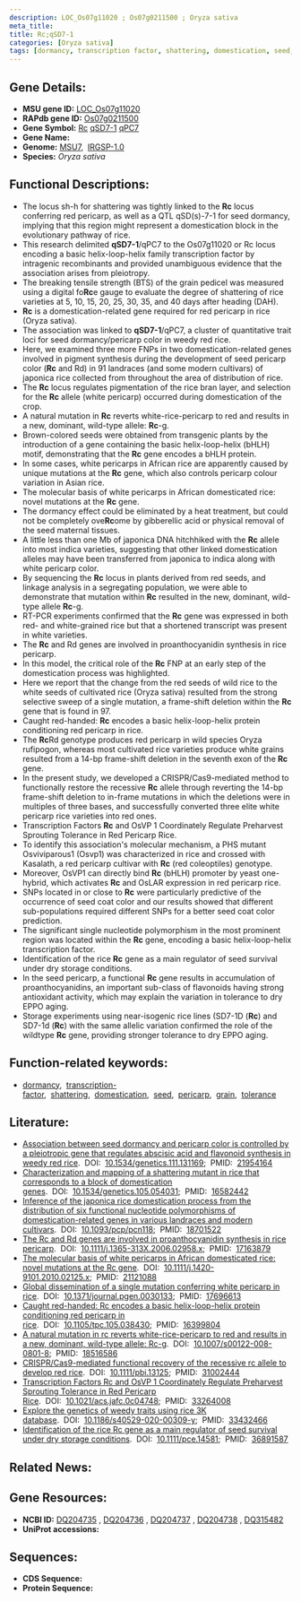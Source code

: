 ```yaml
---
description: LOC_Os07g11020 ; Os07g0211500 ; Oryza sativa
meta_title:
title: Rc;qSD7-1
categories: [Oryza sativa]
tags: [dormancy, transcription factor, shattering, domestication, seed, pericarp, grain, tolerance]
---
```


## Gene Details:
- **MSU gene ID:** [LOC_Os07g11020](http://rice.uga.edu/cgi-bin/ORF_infopage.cgi?orf=LOC_Os07g11020)  
- **RAPdb gene ID:** [Os07g0211500](https://rapdb.dna.affrc.go.jp/locus/?name=Os07g0211500)  
- **Gene Symbol:** <u>Rc</u>&nbsp;<u>qSD7-1</u>&nbsp;<u>qPC7</u>
- **Gene Name:**
- **Genome:**  [MSU7](http://rice.uga.edu/),&nbsp;&nbsp;[IRGSP-1.0](https://rapdb.dna.affrc.go.jp/download/irgsp1.html)
- **Species:** *Oryza sativa*

## Functional Descriptions:
   - The locus sh-h for shattering was tightly linked to the **Rc** locus conferring red pericarp, as well as a QTL qSD(s)-7-1 for seed dormancy, implying that this region might represent a domestication block in the evolutionary pathway of rice.
   - This research delimited **qSD7-1**/qPC7 to the Os07g11020 or Rc locus encoding a basic helix-loop-helix family transcription factor by intragenic recombinants and provided unambiguous evidence that the association arises from pleiotropy.
   - The breaking tensile strength (BTS) of the grain pedicel was measured using a digital fo**Rc**e gauge to evaluate the degree of shattering of rice varieties at 5, 10, 15, 20, 25, 30, 35, and 40 days after heading (DAH).
   - **Rc** is a domestication-related gene required for red pericarp in rice (Oryza sativa).
   - The association was linked to **qSD7-1**/qPC7, a cluster of quantitative trait loci for seed dormancy/pericarp color in weedy red rice.
   - Here, we examined three more FNPs in two domestication-related genes involved in pigment synthesis during the development of seed pericarp color (**Rc** and Rd) in 91 landraces (and some modern cultivars) of japonica rice collected from throughout the area of distribution of rice.
   - The **Rc** locus regulates pigmentation of the rice bran layer, and selection for the **Rc** allele (white pericarp) occurred during domestication of the crop.
   - A natural mutation in **Rc** reverts white-rice-pericarp to red and results in a new, dominant, wild-type allele: **Rc**-g.
   - Brown-colored seeds were obtained from transgenic plants by the introduction of a gene containing the basic helix-loop-helix (bHLH) motif, demonstrating that the **Rc** gene encodes a bHLH protein.
   - In some cases, white pericarps in African rice are apparently caused by unique mutations at the **Rc** gene, which also controls pericarp colour variation in Asian rice.
   - The molecular basis of white pericarps in African domesticated rice: novel mutations at the **Rc** gene.
   - The dormancy effect could be eliminated by a heat treatment, but could not be completely ove**Rc**ome by gibberellic acid or physical removal of the seed maternal tissues.
   - A little less than one Mb of japonica DNA hitchhiked with the **Rc** allele into most indica varieties, suggesting that other linked domestication alleles may have been transferred from japonica to indica along with white pericarp color.
   - By sequencing the **Rc** locus in plants derived from red seeds, and linkage analysis in a segregating population, we were able to demonstrate that mutation within **Rc** resulted in the new, dominant, wild-type allele **Rc**-g.
   - RT-PCR experiments confirmed that the **Rc** gene was expressed in both red- and white-grained rice but that a shortened transcript was present in white varieties.
   - The **Rc** and Rd genes are involved in proanthocyanidin synthesis in rice pericarp.
   - In this model, the critical role of the **Rc** FNP at an early step of the domestication process was highlighted.
   - Here we report that the change from the red seeds of wild rice to the white seeds of cultivated rice (Oryza sativa) resulted from the strong selective sweep of a single mutation, a frame-shift deletion within the **Rc** gene that is found in 97.
   - Caught red-handed: **Rc** encodes a basic helix-loop-helix protein conditioning red pericarp in rice.
   - The **Rc**Rd genotype produces red pericarp in wild species Oryza rufipogon, whereas most cultivated rice varieties produce white grains resulted from a 14-bp frame-shift deletion in the seventh exon of the **Rc** gene.
   - In the present study, we developed a CRISPR/Cas9-mediated method to functionally restore the recessive **Rc** allele through reverting the 14-bp frame-shift deletion to in-frame mutations in which the deletions were in multiples of three bases, and successfully converted three elite white pericarp rice varieties into red ones.
   - Transcription Factors **Rc** and OsVP 1 Coordinately Regulate Preharvest Sprouting Tolerance in Red Pericarp Rice.
   - To identify this association's molecular mechanism, a PHS mutant Osviviparous1 (Osvp1) was characterized in rice and crossed with Kasalath, a red pericarp cultivar with **Rc** (red coleoptiles) genotype.
   - Moreover, OsVP1 can directly bind **Rc** (bHLH) promoter by yeast one-hybrid, which activates **Rc** and OsLAR expression in red pericarp rice.
   - SNPs located in or close to **Rc** were particularly predictive of the occurrence of seed coat color and our results showed that different sub-populations required different SNPs for a better seed coat color prediction.
   - The significant single nucleotide polymorphism in the most prominent region was located within the **Rc** gene, encoding a basic helix-loop-helix transcription factor.
   - Identification of the rice **Rc** gene as a main regulator of seed survival under dry storage conditions.
   - In the seed pericarp, a functional **Rc** gene results in accumulation of proanthocyanidins, an important sub-class of flavonoids having strong antioxidant activity, which may explain the variation in tolerance to dry EPPO aging.
   - Storage experiments using near-isogenic rice lines (SD7-1D (**Rc**) and SD7-1d (**Rc**) with the same allelic variation confirmed the role of the wildtype **Rc** gene, providing stronger tolerance to dry EPPO aging.

## Function-related keywords:
   - [dormancy](/tags/dormancy/),&nbsp;&nbsp;[transcription-factor](/tags/transcription-factor/),&nbsp;&nbsp;[shattering](/tags/shattering/),&nbsp;&nbsp;[domestication](/tags/domestication/),&nbsp;&nbsp;[seed](/tags/seed/),&nbsp;&nbsp;[pericarp](/tags/pericarp/),&nbsp;&nbsp;[grain](/tags/grain/),&nbsp;&nbsp;[tolerance](/tags/tolerance/)

## Literature:
   - [Association between seed dormancy and pericarp color is controlled by a pleiotropic gene that regulates abscisic acid and flavonoid synthesis in weedy red rice](https://www.doi.org/10.1534/genetics.111.131169).&nbsp;&nbsp;DOI:&nbsp;&nbsp;[10.1534/genetics.111.131169](https://www.doi.org/10.1534/genetics.111.131169);&nbsp;&nbsp;PMID:&nbsp;&nbsp;[21954164](https://pubmed.ncbi.nlm.nih.gov/21954164/)
   - [Characterization and mapping of a shattering mutant in rice that corresponds to a block of domestication genes](https://www.doi.org/10.1534/genetics.105.054031).&nbsp;&nbsp;DOI:&nbsp;&nbsp;[10.1534/genetics.105.054031](https://www.doi.org/10.1534/genetics.105.054031);&nbsp;&nbsp;PMID:&nbsp;&nbsp;[16582442](https://pubmed.ncbi.nlm.nih.gov/16582442/)
   - [Inference of the japonica rice domestication process from the distribution of six functional nucleotide polymorphisms of domestication-related genes in various landraces and modern cultivars](https://www.doi.org/10.1093/pcp/pcn118).&nbsp;&nbsp;DOI:&nbsp;&nbsp;[10.1093/pcp/pcn118](https://www.doi.org/10.1093/pcp/pcn118);&nbsp;&nbsp;PMID:&nbsp;&nbsp;[18701522](https://pubmed.ncbi.nlm.nih.gov/18701522/)
   - [The Rc and Rd genes are involved in proanthocyanidin synthesis in rice pericarp](https://www.doi.org/10.1111/j.1365-313X.2006.02958.x).&nbsp;&nbsp;DOI:&nbsp;&nbsp;[10.1111/j.1365-313X.2006.02958.x](https://www.doi.org/10.1111/j.1365-313X.2006.02958.x);&nbsp;&nbsp;PMID:&nbsp;&nbsp;[17163879](https://pubmed.ncbi.nlm.nih.gov/17163879/)
   - [The molecular basis of white pericarps in African domesticated rice: novel mutations at the Rc gene](https://www.doi.org/10.1111/j.1420-9101.2010.02125.x).&nbsp;&nbsp;DOI:&nbsp;&nbsp;[10.1111/j.1420-9101.2010.02125.x](https://www.doi.org/10.1111/j.1420-9101.2010.02125.x);&nbsp;&nbsp;PMID:&nbsp;&nbsp;[21121088](https://pubmed.ncbi.nlm.nih.gov/21121088/)
   - [Global dissemination of a single mutation conferring white pericarp in rice](https://www.doi.org/10.1371/journal.pgen.0030133).&nbsp;&nbsp;DOI:&nbsp;&nbsp;[10.1371/journal.pgen.0030133](https://www.doi.org/10.1371/journal.pgen.0030133);&nbsp;&nbsp;PMID:&nbsp;&nbsp;[17696613](https://pubmed.ncbi.nlm.nih.gov/17696613/)
   - [Caught red-handed: Rc encodes a basic helix-loop-helix protein conditioning red pericarp in rice](https://www.doi.org/10.1105/tpc.105.038430).&nbsp;&nbsp;DOI:&nbsp;&nbsp;[10.1105/tpc.105.038430](https://www.doi.org/10.1105/tpc.105.038430);&nbsp;&nbsp;PMID:&nbsp;&nbsp;[16399804](https://pubmed.ncbi.nlm.nih.gov/16399804/)
   - [A natural mutation in rc reverts white-rice-pericarp to red and results in a new, dominant, wild-type allele: Rc-g](https://www.doi.org/10.1007/s00122-008-0801-8).&nbsp;&nbsp;DOI:&nbsp;&nbsp;[10.1007/s00122-008-0801-8](https://www.doi.org/10.1007/s00122-008-0801-8);&nbsp;&nbsp;PMID:&nbsp;&nbsp;[18516586](https://pubmed.ncbi.nlm.nih.gov/18516586/)
   - [CRISPR/Cas9-mediated functional recovery of the recessive rc allele to develop red rice](https://www.doi.org/10.1111/pbi.13125).&nbsp;&nbsp;DOI:&nbsp;&nbsp;[10.1111/pbi.13125](https://www.doi.org/10.1111/pbi.13125);&nbsp;&nbsp;PMID:&nbsp;&nbsp;[31002444](https://pubmed.ncbi.nlm.nih.gov/31002444/)
   - [Transcription Factors Rc and OsVP 1 Coordinately Regulate Preharvest Sprouting Tolerance in Red Pericarp Rice](https://www.doi.org/10.1021/acs.jafc.0c04748).&nbsp;&nbsp;DOI:&nbsp;&nbsp;[10.1021/acs.jafc.0c04748](https://www.doi.org/10.1021/acs.jafc.0c04748);&nbsp;&nbsp;PMID:&nbsp;&nbsp;[33264008](https://pubmed.ncbi.nlm.nih.gov/33264008/)
   - [Explore the genetics of weedy traits using rice 3K database](https://www.doi.org/10.1186/s40529-020-00309-y).&nbsp;&nbsp;DOI:&nbsp;&nbsp;[10.1186/s40529-020-00309-y](https://www.doi.org/10.1186/s40529-020-00309-y);&nbsp;&nbsp;PMID:&nbsp;&nbsp;[33432466](https://pubmed.ncbi.nlm.nih.gov/33432466/)
   - [Identification of the rice Rc gene as a main regulator of seed survival under dry storage conditions](https://www.doi.org/10.1111/pce.14581).&nbsp;&nbsp;DOI:&nbsp;&nbsp;[10.1111/pce.14581](https://www.doi.org/10.1111/pce.14581);&nbsp;&nbsp;PMID:&nbsp;&nbsp;[36891587](https://pubmed.ncbi.nlm.nih.gov/36891587/)

## Related News:

## Gene Resources:
- **NCBI ID:**  [DQ204735](http://www.ncbi.nlm.nih.gov/nuccore/DQ204735)&nbsp;,&nbsp;[DQ204736](http://www.ncbi.nlm.nih.gov/nuccore/DQ204736)&nbsp;,&nbsp;[DQ204737](http://www.ncbi.nlm.nih.gov/nuccore/DQ204737)&nbsp;,&nbsp;[DQ204738](http://www.ncbi.nlm.nih.gov/nuccore/DQ204738)&nbsp;,&nbsp;[DQ315482](http://www.ncbi.nlm.nih.gov/nuccore/DQ315482)
- **UniProt accessions:** [](https://www.uniprot.org/uniprotkb//entry)

## Sequences:
- **CDS Sequence:**
- **Protein Sequence:**
